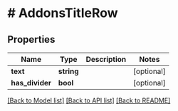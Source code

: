 # # AddonsTitleRow

## Properties

Name | Type | Description | Notes
------------ | ------------- | ------------- | -------------
**text** | **string** |  | [optional]
**has_divider** | **bool** |  | [optional]

[[Back to Model list]](../../README.md#models) [[Back to API list]](../../README.md#endpoints) [[Back to README]](../../README.md)
